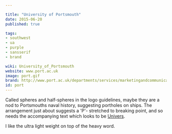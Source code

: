```yaml
---

title: "University of Portsmouth"
date: 2015-06-20
published: true

tags:
- southwest
- ua
- purple
- sansserif
- brand

wiki: University_of_Portsmouth
website: www.port.ac.uk
image: port.gif
brand: http://www.port.ac.uk/departments/services/marketingandcommunications/corporateidentity/
id: port
---
```


Called spheres and half-spheres in the logo guidelines, maybe they are a nod to Portsmouths naval history, suggesting portholes on ships. The arrangement just about suggests a 'P'- stretched to breaking point, and so needs the accompanying text which looks to be [Univers](http://www.myfonts.com/fonts/linotype/univers/).

I like the ultra light weight on top of the heavy word.
